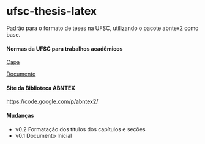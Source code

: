 ufsc-thesis-latex
=================

Padrão para o formato de teses na UFSC, utilizando o pacote abntex2 como base.

#### Normas da UFSC para trabalhos acadêmicos
[Capa](http://www.bu.ufsc.br/design/Guia_Rapido_Diagramacao_Trabalhos_Academicos.pdf)

[Documento](http://portalbu.ufsc.br/normalizacao-de-trabalhos-2/)

#### Site da Biblioteca ABNTEX
https://code.google.com/p/abntex2/

#### Mudanças
  * v0.2 Formatação dos títulos dos capítulos e seções
  * v0.1 Documento Inicial
